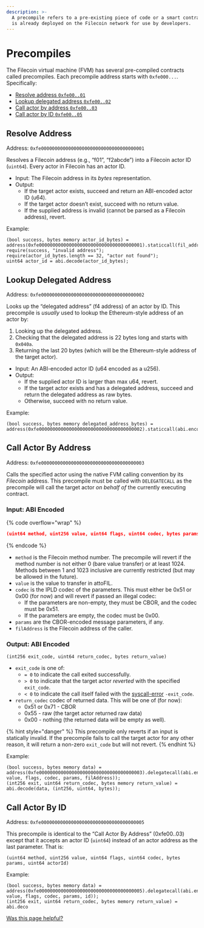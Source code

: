 ```yaml
---
description: >-
  A precompile refers to a pre-existing piece of code or a smart contract that
  is already deployed on the Filecoin network for use by developers.
---
```


# Precompiles

The Filecoin virtual machine (FVM) has several pre-compiled contracts called precompiles. Each precompile address starts with `0xfe000...`. Specifically:

* [Resolve address `0xfe00..01`](precompiles.md#resolve-address)
* [Lookup delegated address `0xfe00..02`](precompiles.md#lookup-delegated-address)
* [Call actor by address `0xfe00..03`](precompiles.md#call-actor-by-address)
* [Call actor by ID `0xfe00..05`](precompiles.md#call-actor-by-id)

## Resolve Address

Address: `0xfe00000000000000000000000000000000000001`

Resolves a Filecoin address (e.g., “f01”, “f2abcde”) into a Filecoin actor ID (`uint64`). Every actor in Filecoin has an actor ID.

* Input: The Filecoin address in its _bytes_ representation.
* Output:
  * If the target actor exists, succeed and return an ABI-encoded actor ID (u64).
  * If the target actor doesn’t exist, succeed with no return value.
  * If the supplied address is invalid (cannot be parsed as a Filecoin address), revert.

Example:

```solidity
(bool success, bytes memory actor_id_bytes) = address(0xfe00000000000000000000000000000000000001).staticcall(fil_address_bytes);
require(success, "invalid address");
require(actor_id_bytes.length == 32, "actor not found");
uint64 actor_id = abi.decode(actor_id_bytes);
```

## Lookup Delegated Address

Address: `0xfe00000000000000000000000000000000000002`

Looks up the “delegated address” (f4 address) of an actor by ID. This precompile is _usually_ used to lookup the Ethereum-style address of an actor by:

1. Looking up the delegated address.
2. Checking that the delegated address is 22 bytes long and starts with `0x040a`.
3. Returning the last 20 bytes (which will be the Ethereum-style address of the target actor).

* Input: An ABI-encoded actor ID (u64 encoded as a u256).
* Output:
  * If the supplied actor ID is larger than max u64, revert.
  * If the target actor exists and has a delegated address, succeed and return the delegated address as raw bytes.
  * Otherwise, succeed with no return value.

Example:

```solidity
(bool success, bytes memory delegated_address_bytes) = address(0xfe00000000000000000000000000000000000002).staticcall(abi.encode(uint256(actor_id)));
```

## Call Actor By Address

Address: `0xfe00000000000000000000000000000000000003`

Calls the specified actor using the native FVM calling convention by its _Filecoin_ address. This precompile must be called with `DELEGATECALL` as the precompile will call the target actor _on behalf of_ the currently executing contract.

### Input: ABI Encoded

{% code overflow="wrap" %}
```json
(uint64 method, uint256 value, uint64 flags, uint64 codec, bytes params, bytes filAddress)
```
{% endcode %}

* `method` is the Filecoin method number. The precompile will revert if the method number is not either 0 (bare value transfer) or at least 1024. Methods between 1 and 1023 inclusive are currently restricted (but may be allowed in the future).
* `value` is the value to transfer in attoFIL.
* `codec` is the IPLD codec of the parameters. This must either be 0x51 or 0x00 (for now) and will revert if passed an illegal codec:
  * If the parameters are non-empty, they must be CBOR, and the codec must be 0x51.
  * If the parameters are empty, the codec must be 0x00.
* `params` are the CBOR-encoded message parameters, if any.
* `filAddress` is the Filecoin address of the caller.

### Output: ABI Encoded

```
(int256 exit_code, uint64 return_codec, bytes return_value)
```

* `exit_code` is one of:
  * `= 0` to indicate the call exited successfully.
  * `> 0` to indicate that the target actor _reverted_ with the specified `exit_code`.
  * `< 0` to indicate the call itself failed with the [syscall-error](https://docs.rs/fvm\_sdk/0.6.1/fvm\_sdk/sys/enum.ErrorNumber.html) `-exit_code`.
* `return_codec` codec of returned data. This will be one of (for now):
  * 0x51 or 0x71 - CBOR
  * 0x55 - raw (the target actor returned raw data)
  * 0x00 - nothing (the returned data will be empty as well).

{% hint style="danger" %}
This precompile only reverts if an input is statically invalid. If the precompile fails to call the target actor for any other reason, it will return a non-zero `exit_code` but will not revert.
{% endhint %}

Example:

```solidity
(bool success, bytes memory data) = address(0xfe00000000000000000000000000000000000003).delegatecall(abi.encode(method, value, flags, codec, params, filAddress));
(int256 exit, uint64 return_codec, bytes memory return_value) = abi.decode(data, (int256, uint64, bytes));
```

## Call Actor By ID

Address: `0xfe00000000000000000000000000000000000005`

This precompile is identical to the “Call Actor By Address” (0xfe00..03) except that it accepts an actor ID (`uint64`) instead of an actor address as the last parameter. That is:

```solidity
(uint64 method, uint256 value, uint64 flags, uint64 codec, bytes params, uint64 actorId)
```

Example:

```solidity
(bool success, bytes memory data) = address(0xfe00000000000000000000000000000000000005).delegatecall(abi.encode(method, value, flags, codec, params, id));
(int256 exit, uint64 return_codec, bytes memory return_value) = abi.deco
```



[Was this page helpful?](https://airtable.com/apppq4inOe4gmSSlk/pagoZHC2i1iqgphgl/form?prefill\_Page+URL=https://docs.filecoin.io/smart-contracts/filecoin-evm-runtime/precompiles)
